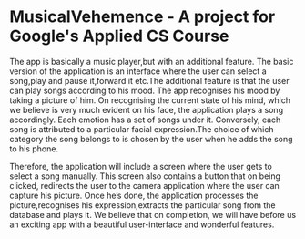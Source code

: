 # MusicalVehemence - A project for Google's Applied CS Course

The app is basically a music player,but with an additional feature.
The basic version of the application is an interface where the user can select a song,play and pause it,forward it etc.The additional feature is that the user can play songs according to his mood. The app recognises his mood by taking a picture of him. On recognising the current state of his mind, which we believe is very much evident on his face, the application plays a song accordingly. Each emotion has a set of songs under it. Conversely, each song is attributed to a particular facial expression.The choice of which category the song belongs to is chosen by the user when he adds the song to his phone.

Therefore, the application will include a screen where the user gets to select a song manually. This screen also contains a button that on being clicked, redirects the user to the camera application where the user can capture his picture. Once he’s done, the application processes the picture,recognises his expression,extracts the particular song from the database and plays it.
We believe that on completion, we will have before us an exciting app with a beautiful user-interface and wonderful features.
